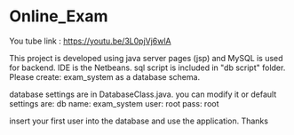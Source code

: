 # Online_Exam

You tube link : https://youtu.be/3L0pjVj6wlA

This project is developed using java server pages (jsp) and MySQL is used for backend. IDE is the Netbeans. sql script is included in "db script" folder. Please create: exam_system as a database schema.

database settings are in DatabaseClass.java. you can modify it or default settings are: db name: exam_system user: root pass: root

insert your first user into the database and use the application. Thanks
